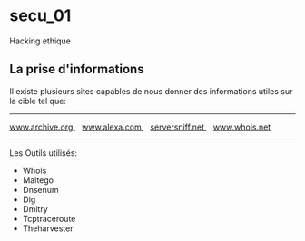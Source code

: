 # secu_01
Hacking ethique
## La prise d'informations
Il existe plusieurs sites capables de nous donner des informations utiles sur la cible tel que:
<hr>
<a href="http://www.archive.org">www.archive.org </a> &nbsp;&nbsp;
<a href="http://www.alexa.com">www.alexa.com </a> &nbsp;&nbsp;
<a href="http://serversniff.net">serversniff.net </a> &nbsp;&nbsp;
<a href="https://www.whois.net">www.whois.net</a>
<hr>
Les Outils utilisés:

* Whois
* Maltego
* Dnsenum
* Dig
* Dmitry
* Tcptraceroute
* Theharvester
